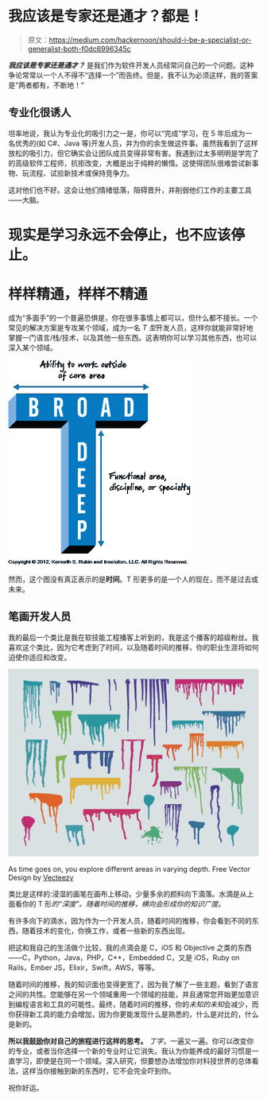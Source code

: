 # 我应该是专家还是通才？都是！

> 原文：<https://medium.com/hackernoon/should-i-be-a-specialist-or-generalist-both-f0dc6996345c>

***我应该是专家还是通才？*** 是我们作为软件开发人员经常问自己的一个问题。这种争论常常以一个人不得不“选择一个”而告终。但是，我不认为必须这样，我的答案是“两者都有，不断地！”

## 专业化很诱人

坦率地说，我认为专业化的吸引力之一是，你可以“完成”学习，在 5 年后成为一名优秀的(如 C#、Java 等)开发人员，并为你的余生做这件事。虽然我看到了这样放松的吸引力，但它确实会让团队成员变得非常有害。我遇到过太多明明是学完了的高级软件工程师，抗拒改变，大概是出于纯粹的懒惰。这使得团队很难尝试新事物、玩流程、试验新技术或保持竞争力。

这对他们也不好。这会让他们情绪低落，阻碍晋升，并削弱他们工作的主要工具——大脑。

# 现实是学习永远不会停止，也不应该停止。

# 样样精通，样样不精通

成为“多面手”的一个普遍恐惧是，你在很多事情上都可以，但什么都不擅长。一个常见的解决方案是专攻某个领域，成为一名 *T 型*开发人员，这样你就能非常好地掌握一门语言/栈/技术，以及其他一些东西。这表明你可以学习其他东西，也可以深入某个领域。

![](img/b6311a3ebbd9cf19a248fbbb5de1d409.png)

然而，这个图没有真正表示的是**时间**。T 形更多的是一个人的现在，而不是过去或未来。

## 笔画开发人员

我的最后一个类比是我在软技能工程播客上听到的，我是这个播客的超级粉丝。我喜欢这个类比，因为它考虑到了时间，以及随着时间的推移，你的职业生涯将如何迫使你适应和改变。

![](img/821e9bb5f66a0eb82d34ab997fc67f4f.png)

As time goes on, you explore different areas in varying depth. Free Vector Design by [Vecteezy](https://www.vecteezy.com)

类比是这样的:浸湿的画笔在画布上移动，少量多余的颜料向下滴落。水滴是从上面看你的 T 形*的“深度”。随着时间的推移，横向会形成你的知识广度。*

有许多向下的滴水，因为作为一个开发人员，随着时间的推移，你会看到不同的东西，随着技术的变化，你换工作，或者一些新的东西出现。

把这和我自己的生活做个比较，我的点滴会是 C，iOS 和 Objective 之类的东西——C，Python，Java，PHP，C++，Embedded C，又是 iOS，Ruby on Rails，Ember JS，Elixir，Swift，AWS，等等。

随着时间的推移，我的知识面也变得更宽了，因为我了解了一些主题，看到了语言之间的共性。您能够在另一个领域重用一个领域的技能，并且通常您开始更加意识到编程语言和工具的可能性。最终，随着时间的推移，你的*未知的未知*会减少，而你获得新工具的能力会增加，因为你更能发现什么是熟悉的，什么是对比的，什么是新的。

**所以我鼓励你对自己的旅程进行这样的思考。** *丁字*，一遍又一遍。你可以改变你的专业，或者当你选择一个新的专业时让它消失。我认为你能养成的最好习惯是一直学习，即使是在同一个领域。深入研究，但要想办法增加你对科技世界的总体看法，这样当你接触到新的东西时，它不会完全吓到你。

祝你好运。